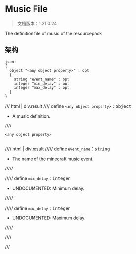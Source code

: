 # Music File

> 文档版本：1.21.0.24

The definition file of music of the resourcepack.

## 架构

```mcschema
json:
{
  object "<any object property>" : opt
  {
    string "event_name" : opt
    integer "min_delay" : opt
    integer "max_delay" : opt
  }
}

```

/// html | div.result
//// define
`<any object property>`：<samp>object</samp>

- A music definition.


////

<div class="language-text highlight"><span class="filename"><code>&lt;any object property&gt;</code></span><pre id="__code_1"><span></span></pre></div>

//// html | div.result
///// define
`event_name`：<samp>string</samp>

- The name of the minecraft music event.


/////


///// define
`min_delay`：<samp>integer</samp>

- UNDOCUMENTED: Minimum delay.


/////


///// define
`max_delay`：<samp>integer</samp>

- UNDOCUMENTED: Maximum delay.


/////


////


///

